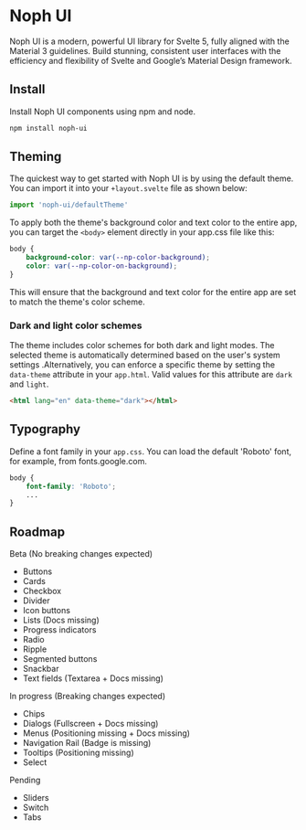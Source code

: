 # Noph UI

Noph UI is a modern, powerful UI library for Svelte 5, fully aligned with the Material 3
guidelines. Build stunning, consistent user interfaces with the efficiency and flexibility of
Svelte and Google’s Material Design framework.

## Install

Install Noph UI components using npm and node.

```bash
npm install noph-ui
```

## Theming

The quickest way to get started with Noph UI is by using the default theme. You can import it into your `+layout.svelte` file as shown below:

```javascript
import 'noph-ui/defaultTheme'
```

To apply both the theme's background color and text color to the entire app, you can target the `<body>` element directly in your app.css file like this:

```css
body {
	background-color: var(--np-color-background);
	color: var(--np-color-on-background);
}
```

This will ensure that the background and text color for the entire app are set to match the theme's color scheme.

### Dark and light color schemes

The theme includes color schemes for both dark and light modes. The selected theme is automatically determined based on the user's system settings .Alternatively, you can enforce a specific theme by setting the `data-theme` attribute in your `app.html`. Valid values for this attribute are `dark` and `light`.

```html
<html lang="en" data-theme="dark"></html>
```

## Typography

Define a font family in your <code>app.css</code>. You can load the default 'Roboto' font, for example, from fonts.google.com.

```css
body {
	font-family: 'Roboto';
	...
}
```

## Roadmap

Beta (No breaking changes expected)

- Buttons
- Cards
- Checkbox
- Divider
- Icon buttons
- Lists (Docs missing)
- Progress indicators
- Radio
- Ripple
- Segmented buttons
- Snackbar
- Text fields (Textarea + Docs missing)

In progress (Breaking changes expected)

- Chips
- Dialogs (Fullscreen + Docs missing)
- Menus (Positioning missing + Docs missing)
- Navigation Rail (Badge is missing)
- Tooltips (Positioning missing)
- Select

Pending

- Sliders
- Switch
- Tabs
